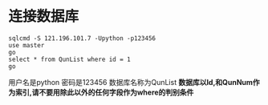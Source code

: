 # 连接数据库

   ```shell
   sqlcmd -S 121.196.101.7 -Upython -p123456
   use master
   go
   select * from QunList where id = 1
   go
   ```
   用户名是python
   密码是123456
   数据库名称为QunList
   **数据库以Id,和QunNum作为索引,请不要用除此以外的任何字段作为where的判别条件**